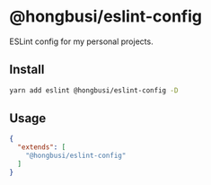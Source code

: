 # @hongbusi/eslint-config

ESLint config for my personal projects.

## Install

``` bash
yarn add eslint @hongbusi/eslint-config -D
```

## Usage

``` json
{
  "extends": [
    "@hongbusi/eslint-config"
  ]
}
```
